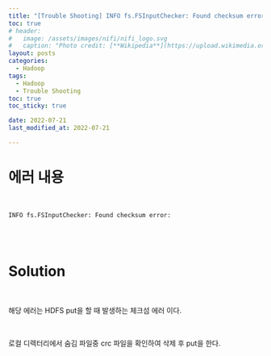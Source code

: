 ```yaml
---
title: "[Trouble Shooting] INFO fs.FSInputChecker: Found checksum error:"
toc: true
# header:
#   image: /assets/images/nifi/nifi_logo.svg
#   caption: "Photo credit: [**Wikipedia**](https://upload.wikimedia.org/wikipedia/commons/f/ff/Apache-nifi-logo.svg)"
layout: posts
categories:
  - Hadoop
tags:
  - Hadoop
  - Trouble Shooting
toc: true
toc_sticky: true

date: 2022-07-21
last_modified_at: 2022-07-21

---
```


# 에러 내용

<br>

```
INFO fs.FSInputChecker: Found checksum error:
```

<br><br>

# Solution

<br>

해당 에러는 HDFS put을 할 때 발생하는 체크섬 에러 이다.

<br>

로컬 디렉터리에서 숨김 파일중 crc 파일을 확인하여 삭제 후 put을 한다.